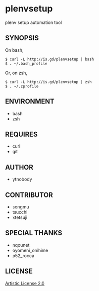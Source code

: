 # plenvsetup

plenv setup automation tool 

## SYNOPSIS

On bash,

    $ curl -L http://is.gd/plenvsetup | bash
    $ . ~/.bash_profile

Or, on zsh,

    $ curl -L http://is.gd/plenvsetup | zsh
    $ . ~/.zprofile

## ENVIRONMENT

- bash
- zsh

## REQUIRES

- curl
- git

## AUTHOR

- ytnobody

## CONTRIBUTOR

- songmu
- tsucchi
- xtetsuji

## SPECIAL THANKS

- nqounet
- oyomeni_onihime
- p52_rocca

## LICENSE

[Artistic License 2.0](http://opensource.org/licenses/Artistic-2.0)
